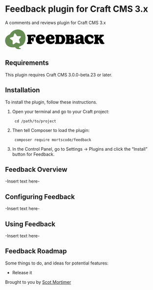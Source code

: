 # Feedback plugin for Craft CMS 3.x

A comments and reviews plugin for Craft CMS 3.x

![Screenshot](resources/img/plugin-logo.png)

## Requirements

This plugin requires Craft CMS 3.0.0-beta.23 or later.

## Installation

To install the plugin, follow these instructions.

1. Open your terminal and go to your Craft project:

        cd /path/to/project

2. Then tell Composer to load the plugin:

        composer require mortscode/feedback

3. In the Control Panel, go to Settings → Plugins and click the “Install” button for Feedback.

## Feedback Overview

-Insert text here-

## Configuring Feedback

-Insert text here-

## Using Feedback

-Insert text here-

## Feedback Roadmap

Some things to do, and ideas for potential features:

* Release it

Brought to you by [Scot Mortimer](mortscode.com)

